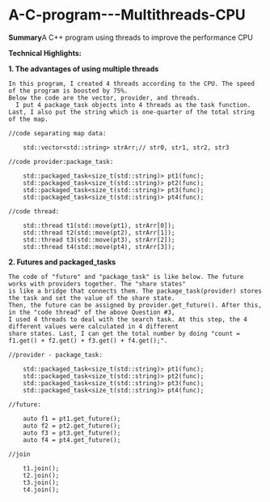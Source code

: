 # A-C-program---Multithreads-CPU
**Summary**A C++ program using threads to improve the performance CPU


**Technical Highlights:**

**1. The advantages of using multiple threads**

    In this program, I created 4 threads according to the CPU. The speed of the program is boosted by 75%.
    Below the code are the vector, provider, and threads.
	  I put 4 package_task objects into 4 threads as the task function.
    Last, I also put the string which is one-quarter of the total string of the map.
	
	//code separating map data:

		std::vector<std::string> strArr;// str0, str1, str2, str3
	
	//code provider:package_task:

        std::packaged_task<size_t(std::string)> pt1(func);
        std::packaged_task<size_t(std::string)> pt2(func);
        std::packaged_task<size_t(std::string)> pt3(func);
        std::packaged_task<size_t(std::string)> pt4(func);
	
	//code thread:

		std::thread t1(std::move(pt1), strArr[0]);
		std::thread t2(std::move(pt2), strArr[1]);
		std::thread t3(std::move(pt3), strArr[2]);
		std::thread t4(std::move(pt4), strArr[3]);

**2. Futures and packaged_tasks**

	The code of "future" and "package_task" is like below. The future works with providers together. The "share states"
	is like a bridge that connects them. The package_task(provider) stores the task and set the value of the share state.
	Then, the future can be assigned by provider.get_future(). After this, in the "code thread" of the above Question #3,
	I used 4 threads to deal with the search task. At this step, the 4 different values were calculated in 4 different
	share states. Last, I can get the total number by doing "count = f1.get() + f2.get() + f3.get() + f4.get();".
	
	//provider - package_task:
 
        std::packaged_task<size_t(std::string)> pt1(func);
        std::packaged_task<size_t(std::string)> pt2(func);
        std::packaged_task<size_t(std::string)> pt3(func);
        std::packaged_task<size_t(std::string)> pt4(func);

  	//future:
    
        auto f1 = pt1.get_future();
        auto f2 = pt2.get_future();
        auto f3 = pt3.get_future();
        auto f4 = pt4.get_future();
		
	//join
 
		t1.join();
        t2.join();
        t3.join();
        t4.join();
